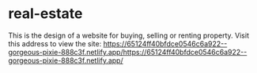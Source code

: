 # real-estate
This is the design of a website for buying, selling or renting property.
Visit this address to view the site:
https://65124ff40bfdce0546c6a922--gorgeous-pixie-888c3f.netlify.app/https://65124ff40bfdce0546c6a922--gorgeous-pixie-888c3f.netlify.app/
